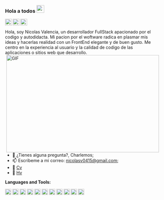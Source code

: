 ### Hola a todos <img src="https://media.giphy.com/media/hvRJCLFzcasrR4ia7z/giphy.gif" width="25px">
<a href="https://twitter.com/nicolas_edwar">
  <img align="left" alt="Twitter" width="22px" src="https://raw.githubusercontent.com/peterthehan/peterthehan/master/assets/twitter.svg" />
</a>
<a href="https://www.linkedin.com/in/nicolas-valencia-093315193/">
  <img align="left" alt="LinkedIN" width="22px" src="https://raw.githubusercontent.com/peterthehan/peterthehan/master/assets/linkedin.svg" />
</a>
<a href="https://www.instagram.com/_un_tal_nicolas">
  <img align="left" alt="Abhishek's Spotify" width="22px" src="https://user-images.githubusercontent.com/62915251/109051481-974e3380-76a8-11eb-8fb1-71025d3e4916.png" />
</a>

<br />
<br />
Hola, soy Nicolas Valencia, un desarrollador FullStack apacionado por el codigo y autodidacta. Mi pacion por el woftware radica en plasmar mis ideas y hacerlas realidad con un FrontEnd elegante y de buen gusto. Me centro en la experiencia al usuario y la calidad de codigo de las aplicaciones o sitios web que desarrollo.

  <img align="right" alt="GIF" src="https://github.com/abhisheknaiidu/abhisheknaiidu/blob/master/code.gif?raw=true" width="500" height="320" />
  
- 💬 ¿Tienes alguna pregunta?, Charlemos;
- 📫 Escribeme a mi correo: nicolasv0415@gmail.com;
- 📝 [Cv](https://drive.google.com/file/d/11OgnBA5xbAa5iYiU969ZouK4920rFiIA/view?usp=sharing)
- 📝 [Hv](https://drive.google.com/file/d/1otJlYABcPZq-H7uR8Bie56ht03rGNTjI/view?usp=sharing)

**Languages and Tools:**  

<code><img height="20" src="https://user-images.githubusercontent.com/62915251/109055753-94a20d00-76ad-11eb-858b-4e80a7f7c94d.png"></code>
<code><img height="20" src="https://user-images.githubusercontent.com/62915251/109055754-953aa380-76ad-11eb-9aed-74b02652b70e.png"></code>
<code><img height="20" src="https://user-images.githubusercontent.com/62915251/109055758-953aa380-76ad-11eb-880b-ccdae248dcbd.png"></code>
<code><img height="20" src="https://user-images.githubusercontent.com/62915251/109055761-95d33a00-76ad-11eb-9593-995dd2ee10f3.png"></code>
<code><img height="20" src="https://user-images.githubusercontent.com/62915251/109055762-95d33a00-76ad-11eb-8936-37f8bd53e0c6.png"></code>
<code><img height="20" src="https://user-images.githubusercontent.com/62915251/109055774-98ce2a80-76ad-11eb-9678-b8e5461eebd8.png"></code>
<code><img height="20" src="https://user-images.githubusercontent.com/62915251/109055775-98ce2a80-76ad-11eb-92a9-4bd3320fb59e.png"></code>
<code><img height="20" src="https://user-images.githubusercontent.com/62915251/109055776-98ce2a80-76ad-11eb-9426-558572ab7b89.png"></code>
<code><img height="20" src="https://user-images.githubusercontent.com/62915251/109055777-98ce2a80-76ad-11eb-92ab-9e1f09251d20.png"></code>
<code><img height="20" src="https://user-images.githubusercontent.com/62915251/109055778-9966c100-76ad-11eb-872c-f6da87882bce.png"></code>
<code><img height="20" src="https://user-images.githubusercontent.com/62915251/109055779-9966c100-76ad-11eb-959c-705f07b8b991.png"></code>
